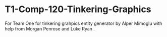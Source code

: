 # T1-Comp-120-Tinkering-Graphics
For Team One for tinkering grahpics entity generator by Alper Mimoglu with help from Morgan Penrose and Luke Ryan .
